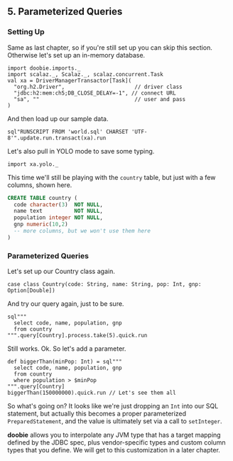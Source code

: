 ## 5. Parameterized Queries

### Setting Up

Same as last chapter, so if you're still set up you can skip this section. Otherwise let's set up an in-memory database.

```tut:silent
import doobie.imports._
import scalaz._, Scalaz._, scalaz.concurrent.Task
val xa = DriverManagerTransactor[Task](
  "org.h2.Driver",                      // driver class
  "jdbc:h2:mem:ch5;DB_CLOSE_DELAY=-1", // connect URL
  "sa", ""                              // user and pass
)
```

And then load up our sample data.

```tut
sql"RUNSCRIPT FROM 'world.sql' CHARSET 'UTF-8'".update.run.transact(xa).run
```

Let's also pull in YOLO mode to save some typing.

```tut:silent
import xa.yolo._
```

This time we'll still be playing with the `country` table, but just with a few columns, shown here.

```sql
CREATE TABLE country (
  code character(3)  NOT NULL,
  name text          NOT NULL,
  population integer NOT NULL,
  gnp numeric(10,2)
  -- more columns, but we won't use them here
)
```


### Parameterized Queries

Let's set up our Country class again.

```tut:silent
case class Country(code: String, name: String, pop: Int, gnp: Option[Double])
```

And try our query again, just to be sure.

```tut
sql"""
  select code, name, population, gnp 
  from country
""".query[Country].process.take(5).quick.run
```

Still works. Ok. So let's add a parameter. 

```tut
def biggerThan(minPop: Int) = sql"""
  select code, name, population, gnp 
  from country
  where population > $minPop
""".query[Country]
biggerThan(150000000).quick.run // Let's see them all
```

So what's going on? It looks like we're just dropping an `Int`  into our SQL statement, but actually this becomes a proper parameterized `PreparedStatement`, and the value is ultimately set via a call to `setInteger`. 

**doobie** allows you to interpolate any JVM type that has a target mapping defined by the JDBC spec, plus vendor-specific types and custom column types that you define. We will get to this customization in a later chapter.









